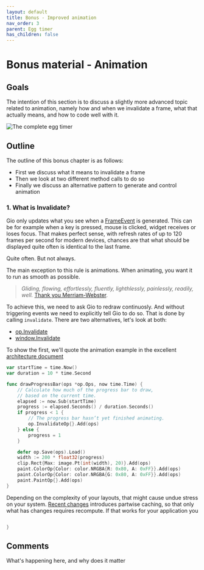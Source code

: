 ```yaml
---
layout: default
title: Bonus - Improved animation
nav_order: 3
parent: Egg timer
has_children: false
---
```


# Bonus material - Animation

## Goals
The intention of this section is to discuss a slightly more advanced topic related to animation, namely how and when we invalidate a frame, what that actually means, and how to code well with it. 

![The complete egg timer](egg_timer.gif)

## Outline

The outline of this bonus chapter is as follows:
 - First we discuss what it means to invalidate a frame
 - Then we look at two different method calls to do so
 - Finally we discuss an alternative pattern to generate and control animation


### 1. What is Invalidate?

Gio only updates what you see when a [FrameEvent](https://pkg.go.dev/gioui.org/io/system#FrameEvent) is generated. This can be for example when a key is pressed, mouse is clicked, widget receives or loses focus. That makes perfect sense, with refresh rates of up to 120 frames per second for modern devices, chances are that what should be displayed quite often is identical to the last frame.

Quite often. But not always. 

The main exception to this rule is animations. When animating, you want it to run as smooth as possible. 
>*Gliding, flowing, effortlessly, fluently, lighthlessly, painlessly, readily, well.* [Thank you Merriam-Webster](https://www.merriam-webster.com/thesaurus/smoothly). 

To achieve this, we need to ask Gio to redraw continuosly. And without triggering events we need to explicitly tell Gio to do so. That is done by calling ```invalidate```. There are two alternatives, let's look at both:

- [op.Invalidate](https://pkg.go.dev/gioui.org/op#InvalidateOp)
- [window.Invalidate](https://pkg.go.dev/gioui.org/app#Window.Invalidate)


To show the first, we'll quote the animation example in the excellent [architecture document](https://gioui.org/doc/architecture)
```go
var startTime = time.Now()
var duration = 10 * time.Second

func drawProgressBar(ops *op.Ops, now time.Time) {
	// Calculate how much of the progress bar to draw,
	// based on the current time.
	elapsed := now.Sub(startTime)
	progress := elapsed.Seconds() / duration.Seconds()
	if progress < 1 {
		// The progress bar hasn’t yet finished animating.
		op.InvalidateOp{}.Add(ops)
	} else {
		progress = 1
	}

	defer op.Save(ops).Load()
	width := 200 * float32(progress)
	clip.Rect{Max: image.Pt(int(width), 20)}.Add(ops)
	paint.ColorOp{Color: color.NRGBA{R: 0x80, A: 0xFF}}.Add(ops)
	paint.ColorOp{Color: color.NRGBA{G: 0x80, A: 0xFF}}.Add(ops)
	paint.PaintOp{}.Add(ops)
}

```



Depending on the complexity of your layouts, that might cause undue stress on your system. [Recent changes]() introduces partwise caching, so that only what has changes requires recompute. If that works for your application you


```go

}
```

## Comments

What's happening here, and why does it matter

